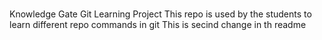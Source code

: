 #
Knowledge Gate Git Learning Project
This repo is used by the students to learn different repo commands in git
This is secind change in th readme
